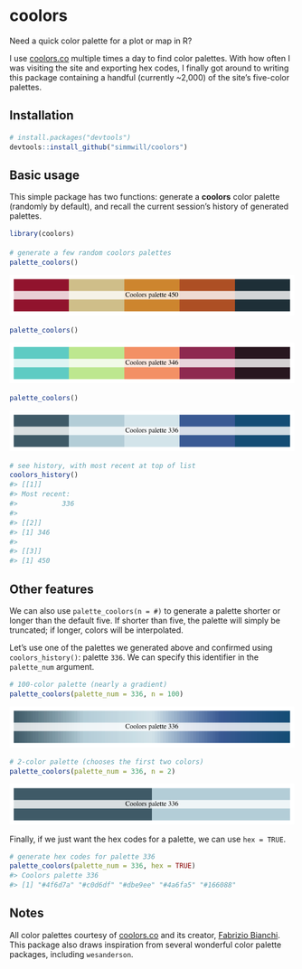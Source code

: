
# coolors

Need a quick color palette for a plot or map in R?

I use [coolors.co](https://coolors.co) multiple times a day to find
color palettes. With how often I was visiting the site and exporting hex
codes, I finally got around to writing this package containing a handful
(currently \~2,000) of the site’s five-color palettes.

## Installation

``` r
# install.packages("devtools")
devtools::install_github("simmwill/coolors")
```

## Basic usage

This simple package has two functions: generate a **coolors** color
palette (randomly by default), and recall the current session’s history
of generated palettes.

``` r
library(coolors)

# generate a few random coolors palettes
palette_coolors()
```

![](man/figures/README-example-1.png)<!-- -->

``` r
palette_coolors()
```

![](man/figures/README-example-2.png)<!-- -->

``` r
palette_coolors()
```

![](man/figures/README-example-3.png)<!-- -->

``` r
# see history, with most recent at top of list
coolors_history()
#> [[1]]
#> Most recent:  
#>           336 
#> 
#> [[2]]
#> [1] 346
#> 
#> [[3]]
#> [1] 450
```

## Other features

We can also use `palette_coolors(n = #)` to generate a palette shorter
or longer than the default five. If shorter than five, the palette will
simply be truncated; if longer, colors will be interpolated.

Let’s use one of the palettes we generated above and confirmed using
`coolors_history()`: palette `336`. We can specify this identifier in
the `palette_num` argument.

``` r
# 100-color palette (nearly a gradient)
palette_coolors(palette_num = 336, n = 100)
```

![](man/figures/README-example2-1.png)<!-- -->

``` r
# 2-color palette (chooses the first two colors)
palette_coolors(palette_num = 336, n = 2)
```

![](man/figures/README-example2-2.png)<!-- -->

Finally, if we just want the hex codes for a palette, we can use `hex =
TRUE`.

``` r
# generate hex codes for palette 336
palette_coolors(palette_num = 336, hex = TRUE)
#> Coolors palette 336
#> [1] "#4f6d7a" "#c0d6df" "#dbe9ee" "#4a6fa5" "#166088"
```

## Notes

All color palettes courtesy of [coolors.co](https://coolors.co) and its
creator, [Fabrizio Bianchi](http://fabrizio.io/). This package also
draws inspiration from several wonderful color palette packages,
including `wesanderson`.
